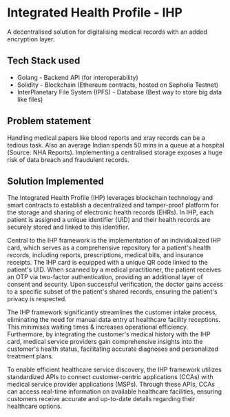 # Integrated Health Profile - IHP

A decentralised solution for digitalising medical records with an added encryption layer.

## Tech Stack used

- Golang - Backend API (for interoperability)
- Solidity - Blockchain (Ethereum contracts, hosted on Sepholia Testnet)
- InterPlanetary File System (IPFS) - Database (Best way to store big data like files)

## Problem statement

Handling medical papers like blood reports and xray records can be a tedious task. Also an average Indian spends 50 mins in a queue at a hospital (Source: NHA Reports). Implementing a centralised storage exposes a huge risk of data breach and fraudulent records.

## Solution Implemented

The Integrated Health Profile (IHP) leverages blockchain technology and smart contracts to establish a decentralized and tamper-proof platform for the storage and sharing of electronic health records (EHRs). In IHP, each patient is assigned a unique identifier (UID) and their health records are securely stored and linked to this identifier. 

Central to the IHP framework is the implementation of an individualized IHP card, which serves as a comprehensive repository for a patient's health records, including reports, prescriptions, medical bills, and insurance receipts. The IHP card is equipped with a unique QR code linked to the patient's UID. When scanned by a medical practitioner, the patient receives an OTP via two-factor authentication, providing an additional layer of consent and security. Upon successful verification, the doctor gains access to a specific subset of the patient's shared records, ensuring the patient's privacy is respected. 

The IHP framework significantly streamlines the customer intake process, eliminating the need for manual data entry at healthcare facility receptions. This minimises waiting times & increases operational efficiency. Furthermore, by integrating the customer's medical history with the IHP card, medical service providers gain comprehensive insights into the customer's health status, facilitating accurate diagnoses and personalized treatment plans. 

To enable efficient healthcare service discovery, the IHP framework utilizes standardized APIs to connect customer-centric applications (CCAs) with medical service provider applications (MSPs). Through these APIs, CCAs can access real-time information on available healthcare facilities, ensuring customers receive accurate and up-to-date details regarding their healthcare options.